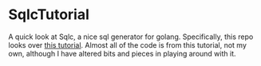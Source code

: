 # SqlcTutorial

A quick look at Sqlc, a nice sql generator for golang. Specifically, this repo looks over [this tutorial](https://docs.sqlc.dev/en/stable/tutorials/getting-started-sqlite.html). Almost all of the code is from this tutorial, not my own, although I have altered bits and pieces in playing around with it.